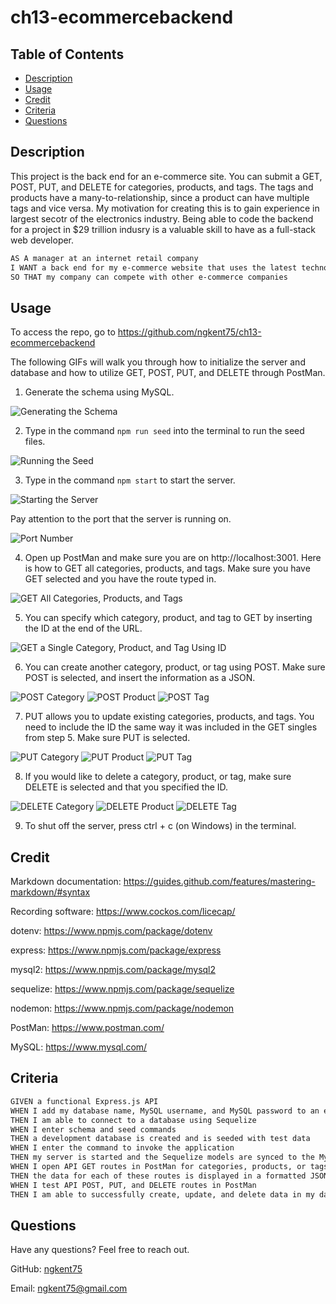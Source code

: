# ch13-ecommercebackend

## Table of Contents

* [Description](#description)
* [Usage](#usage)
* [Credit](#credit)
* [Criteria](#criteria)
* [Questions](#questions)

## Description
This project is the back end for an e-commerce site. You can submit a GET, POST, PUT, and DELETE for categories, products, and tags. The tags and products have a many-to-relationship, since a product can have multiple tags and vice versa. My motivation for creating this is to gain experience in largest secotr of the electronics industry. Being able to code the backend for a project in $29 trillion indusry is a valuable skill to have as a full-stack web developer.

```md
AS A manager at an internet retail company
I WANT a back end for my e-commerce website that uses the latest technologies
SO THAT my company can compete with other e-commerce companies

```

## Usage

To access the repo, go to https://github.com/ngkent75/ch13-ecommercebackend

The following GIFs will walk you through how to initialize the server and database and how to utilize GET, POST, PUT, and DELETE through PostMan.

1. Generate the schema using MySQL.

![Generating the Schema](./assets/createSchema.gif)

2. Type in the command `npm run seed` into the terminal to run the seed files.

![Running the Seed](./assets/runSeed.gif)

3. Type in the command `npm start` to start the server.

![Starting the Server](./assets/serverStart.gif)

Pay attention to the port that the server is running on.

![Port Number](./assets/port.png)

4. Open up PostMan and make sure you are on http://localhost:3001. Here is how to GET all categories, products, and tags. Make sure you have GET selected and you have the route typed in.

![GET All Categories, Products, and Tags](./assets/getAll.gif)

5. You can specify which category, product, and tag to GET by inserting the ID at the end of the URL.

![GET a Single Category, Product, and Tag Using ID](./assets/getSingle.gif)

6. You can create another category, product, or tag using POST. Make sure POST is selected, and insert the information as a JSON.

![POST Category](./assets/postCategory.gif)
![POST Product](./assets/postProduct.gif)
![POST Tag](./assets/postTag.gif)

7. PUT allows you to update existing categories, products, and tags. You need to include the ID the same way it was included in the GET singles from step 5. Make sure PUT is selected.

![PUT Category](./assets/putCategory.gif)
![PUT Product](./assets/putProduct.gif)
![PUT Tag](./assets/putTag.gif)

8. If you would like to delete a category, product, or tag, make sure DELETE is selected and that you specified the ID.

![DELETE Category](./assets/deleteCategory.gif)
![DELETE Product](./assets/deleteProduct.gif)
![DELETE Tag](./assets/deleteTag.gif)

9. To shut off the server, press ctrl + c (on Windows) in the terminal.

## Credit

Markdown documentation: https://guides.github.com/features/mastering-markdown/#syntax

Recording software: https://www.cockos.com/licecap/

dotenv: https://www.npmjs.com/package/dotenv

express: https://www.npmjs.com/package/express

mysql2: https://www.npmjs.com/package/mysql2

sequelize: https://www.npmjs.com/package/sequelize

nodemon: https://www.npmjs.com/package/nodemon

PostMan: https://www.postman.com/

MySQL: https://www.mysql.com/

## Criteria

```md
GIVEN a functional Express.js API
WHEN I add my database name, MySQL username, and MySQL password to an environment variable file
THEN I am able to connect to a database using Sequelize
WHEN I enter schema and seed commands
THEN a development database is created and is seeded with test data
WHEN I enter the command to invoke the application
THEN my server is started and the Sequelize models are synced to the MySQL database
WHEN I open API GET routes in PostMan for categories, products, or tags
THEN the data for each of these routes is displayed in a formatted JSON
WHEN I test API POST, PUT, and DELETE routes in PostMan
THEN I am able to successfully create, update, and delete data in my database

```


## Questions
Have any questions? Feel free to reach out.

GitHub: [ngkent75](https://github.com/ngkent75)

Email: [ngkent75@gmail.com](mailto:ngkent75@gmail.com)